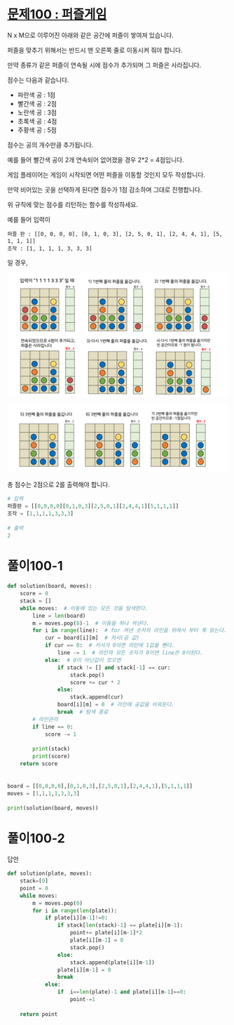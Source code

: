 # [문제100 : 퍼즐게임](https://www.notion.so/100-d0ee0ea183324aa8906e610161723c79)

N x M으로 이루어진 아래와 같은 공간에 퍼즐이 쌓여져 있습니다.
 
퍼즐을 맞추기 위해서는 반드시 맨 오른쪽 줄로 이동시켜 줘야 합니다.

만약 종류가 같은 퍼즐이 연속될 시에 점수가 추가되며 그 퍼즐은 사라집니다.

점수는 다음과 같습니다.

- 파란색 공 : 1점
- 빨간색 공 : 2점
- 노란색 공 : 3점
- 초록색 공 : 4점
- 주황색 공 : 5점

점수는 공의 개수만큼 추가됩니다.

예를 들어 빨간색 공이 2개 연속되어 없어졌을 경우 2*2 = 4점입니다.

게임 플레이어는 게임이 시작되면 어떤 퍼즐을 이동할 것인지 모두 작성합니다.

만약 비어있는 곳을 선택하게 된다면 점수가 1점 감소하며 그대로 진행합니다.

위 규칙에 맞는 점수를 리턴하는 함수를 작성하세요.


예를 들어 입력이 

    퍼즐 판 : [[0, 0, 0, 0], [0, 1, 0, 3], [2, 5, 0, 1], [2, 4, 4, 1], [5, 1, 1, 1]]
    조작 : [1, 1, 1, 1, 3, 3, 3] 

일 경우,

![photo](Photo/100/1.png)

![photo](Photo/100/2.png)

총 점수는 2점으로 2를 출력해야 합니다.

``` python
# 입력
퍼즐판 = [[0,0,0,0][0,1,0,3][2,5,0,1][2,4,4,1][5,1,1,1]]
조작 = [1,1,1,1,3,3,3]

# 출력
2
```

# 풀이100-1

``` python
def solution(board, moves):
    score = 0
    stack = []
    while moves:  # 이동에 있는 모든 것을 탐색한다.
        line = len(board)
        m = moves.pop(0)-1  # 이동을 하나 꺼낸다.
        for i in range(line):  # for 꺼낸 숫자의 라인을 위에서 부터 쭉 읽는다.
            cur = board[i][m]  # 커서(공 값)
            if cur == 0:  # 커서가 0이면 라인에 1값을 뺀다. 
                line -= 1  # 라인의 모든 숫자가 0이면 line은 0이된다.
            else:  # 0이 아닌값이 있으면
                if stack != [] and stack[-1] == cur:
                    stack.pop()
                    score += cur * 2
                else:
                    stack.append(cur)
                board[i][m] = 0  # 라인에 공값을 비워둔다.
                break  # 탐색 종료
        # 라인관리
        if line == 0:
            score -= 1

        print(stack)
        print(score)
    return score


board = [[0,0,0,0],[0,1,0,3],[2,5,0,1],[2,4,4,1],[5,1,1,1]]
moves = [1,1,1,1,3,3,3]

print(solution(board, moves))

```

# 풀이100-2

답안

``` python
def solution(plate, moves):
    stack=[0]
    point = 0
    while moves:
        m = moves.pop(0)
        for i in range(len(plate)):
            if plate[i][m-1]!=0:
                if stack[len(stack)-1] == plate[i][m-1]:
                    point+= plate[i][m-1]*2
                    plate[i][m-1] = 0
                    stack.pop()
                else:
                    stack.append(plate[i][m-1])
                plate[i][m-1] = 0
                break
            else:
                if  i==len(plate)-1 and plate[i][m-1]==0:
                    point-=1

    return point
```